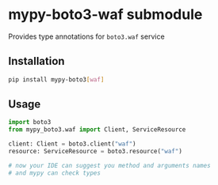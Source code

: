 # mypy-boto3-waf submodule

Provides type annotations for `boto3.waf` service

## Installation

```bash
pip install mypy-boto3[waf]
```

## Usage

```python
import boto3
from mypy_boto3.waf import Client, ServiceResource

client: Client = boto3.client("waf")
resource: ServiceResource = boto3.resource("waf")

# now your IDE can suggest you method and arguments names
# and mypy can check types
```


